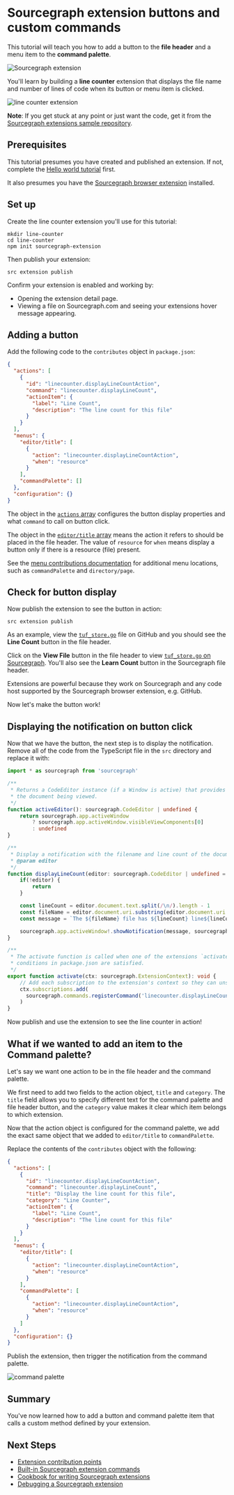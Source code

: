 # Sourcegraph extension buttons and custom commands

This tutorial will teach you how to add a button to the **file header** and a menu item to the **command palette**.

![Sourcegraph extension ](img/contribution-points-github.jpg)

You'll learn by building a **line counter** extension that displays the file name and number of lines of code when its button or menu item is clicked.

![line counter extension](img/line-counter.png)

**Note**: If you get stuck at any point or just want the code, get it from the [Sourcegraph extensions sample repository](https://github.com/sourcegraph/sourcegraph-extension-samples/tree/master/line-counter).

## Prerequisites

This tutorial presumes you have created and published an extension. If not, complete the [Hello world tutorial](hello_world.md) first.

It also presumes you have the [Sourcegraph browser extension](https://docs.sourcegraph.com/integration/browser_extension) installed.

## Set up

Create the line counter extension you'll use for this tutorial:

```
mkdir line-counter
cd line-counter
npm init sourcegraph-extension
```

Then publish your extension:

```
src extension publish
```

Confirm your extension is enabled and working by:

- Opening the extension detail page.
- Viewing a file on Sourcegraph.com and seeing your extensions hover message appearing.

## Adding a button

Add the following code to the `contributes` object in `package.json`:

```json
{
  "actions": [
    {
      "id": "linecounter.displayLineCountAction",
      "command": "linecounter.displayLineCount",
      "actionItem": {
        "label": "Line Count",
        "description": "The line count for this file"
      }
    }
  ],
  "menus": {
    "editor/title": [
      {
        "action": "linecounter.displayLineCountAction",
        "when": "resource"
      }
    ],
    "commandPalette": []
  },
  "configuration": {}
}
```

The object in the [`actions` array](../contributions.md#actions) configures the button display properties and what `command` to call on button click.

The object in the [`editor/title` array](../contributions.md#menus) means the action it refers to should be placed in the file header. The value of `resource` for `when` means display a button only if there is a resource (file) present.

See the [menu contributions documentation](../contributions.md#menus) for additional menu locations, such as `commandPalette` and `directory/page`.

## Check for button display

Now publish the extension to see the button in action:

```
src extension publish
```

As an example, view the [`tuf_store.go`](https://github.com/theupdateframework/notary/blob/master/server/storage/tuf_store.go) file on GitHub and you should see the **Line Count** button in the file header.

Click on the **View File** button in the file header to view [`tuf_store.go` on Sourcegraph](https://sourcegraph.com/github.com/theupdateframework/notary@master/-/blob/server/storage/tuf_store.go). You'll also see the **Learn Count** button in the Sourcegraph file header.

Extensions are powerful because they work on Sourcegraph and any code host supported by the Sourcegraph browser extension, e.g. GitHub.

Now let's make the button work!

## Displaying the notification on button click

Now that we have the button, the next step is to display the notification. Remove all of the code from the TypeScript file in the `src` directory and replace it with:

```typescript
import * as sourcegraph from 'sourcegraph'

/**
 * Returns a CodeEditor instance (if a Window is active) that provides access to
 * the document being viewed.
 */
function activeEditor(): sourcegraph.CodeEditor | undefined {
    return sourcegraph.app.activeWindow
        ? sourcegraph.app.activeWindow.visibleViewComponents[0]
        : undefined
}

/**
 * Display a notification with the filename and line count of the document being viewed.
 * @param editor
 */
function displayLineCount(editor: sourcegraph.CodeEditor | undefined = activeEditor()): void {
    if(!editor) {
        return
    }

    const lineCount = editor.document.text.split(/\n/).length - 1
    const fileName = editor.document.uri.substring(editor.document.uri.lastIndexOf('/') + 1).split('#').slice(-1)[0]
    const message = `The ${fileName} file has ${lineCount} line${lineCount > 1 ? 's' : ''} of code `

    sourcegraph.app.activeWindow!.showNotification(message, sourcegraph.NotificationType.Info)
}

/**
 * The activate function is called when one of the extensions `activateEvents`
 * conditions in package.json are satisfied.
 */
export function activate(ctx: sourcegraph.ExtensionContext): void {
    // Add each subscription to the extension's context so they can unsubscribed upon deactivation
    ctx.subscriptions.add(
      sourcegraph.commands.registerCommand('linecounter.displayLineCount', displayLineCount)
    )
}
```

Now publish and use the extension to see the line counter in action!

## What if we wanted to add an item to the Command palette?

Let's say we want one action to be in the file header and the command palette.

We first need to add two fields to the action object, `title` and `category`. The `title` field allows you to specify different text for the command palette and file header button, and the `category` value makes it clear which item belongs to which extension.

Now that the action object is configured for the command palette, we add the exact same object that we added to `editor/title` to `commandPalette`.

Replace the contents of the `contributes` object with the following:

```json
{
  "actions": [
    {
      "id": "linecounter.displayLineCountAction",
      "command": "linecounter.displayLineCount",
      "title": "Display the line count for this file",
      "category": "Line Counter",
      "actionItem": {
        "label": "Line Count",
        "description": "The line count for this file"
      }
    }
  ],
  "menus": {
    "editor/title": [
      {
        "action": "linecounter.displayLineCountAction",
        "when": "resource"
      }
    ],
    "commandPalette": [
      {
        "action": "linecounter.displayLineCountAction",
        "when": "resource"
      }
    ]
  },
  "configuration": {}
}
```

Publish the extension, then trigger the notification from the command palette.

![command palette](img/command-palette.png)

## Summary

You've now learned how to add a button and command palette item that calls a custom method defined by your extension.

## Next Steps

- [Extension contribution points](../contributions.md)
- [Built-in Sourcegraph extension commands](../builtin_commands.md)
- [Cookbook for writing Sourcegraph extensions](../cookbook.md)
- [Debugging a Sourcegraph extension](../debugging.md)
